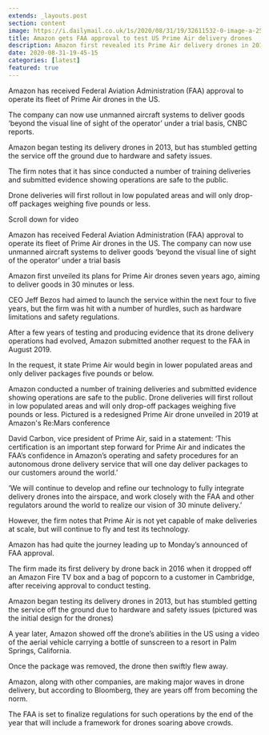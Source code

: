 ```yaml
---
extends: _layouts.post
section: content
image: https://i.dailymail.co.uk/1s/2020/08/31/19/32611532-0-image-a-25_1598897160673.jpg 
title: Amazon gets FAA approval to test US Prime Air delivery drones 
description: Amazon first revealed its Prime Air delivery drones in 2013, but has now won approval from the FAA to test its service in the US. It will start in low populated and deliver packages five pounds or less. 
date: 2020-08-31-19-45-15 
categories: [latest] 
featured: true 
--- 
```

Amazon has received Federal Aviation Administration (FAA) approval to operate its fleet of Prime Air drones in the US.

The company can now use unmanned aircraft systems to deliver goods ‘beyond the visual line of sight of the operator’ under a trial basis, CNBC reports.

Amazon began testing its delivery drones in 2013, but has stumbled getting the service off the ground due to hardware and safety issues.

The firm notes that it has since conducted a number of training deliveries and submitted evidence showing operations are safe to the public.

Drone deliveries will first rollout in low populated areas and will only drop-off packages weighing five pounds or less.

Scroll down for video 

Amazon has received Federal Aviation Administration (FAA) approval to operate its fleet of Prime Air drones in the US. The company can now use unmanned aircraft systems to deliver goods ‘beyond the visual line of sight of the operator’ under a trial basis

Amazon first unveiled its plans for Prime Air drones seven years ago, aiming to deliver goods in 30 minutes or less.

CEO Jeff Bezos had aimed to launch the service within the next four to five years, but the firm was hit with a number of hurdles, such as hardware limitations and safety regulations.

After a few years of testing and producing evidence that its drone delivery operations had evolved, Amazon submitted another request to the FAA in August 2019.

In the request, it state Prime Air would begin in lower populated areas and only deliver packages five pounds or below.

Amazon conducted a number of training deliveries and submitted evidence showing operations are safe to the public. Drone deliveries will first rollout in low populated areas and will only drop-off packages weighing five pounds or less. Pictured is a redesigned Prime Air drone unveiled in 2019 at Amazon's Re:Mars conference

David Carbon, vice president of Prime Air, said in a statement: ‘This certification is an important step forward for Prime Air and indicates the FAA’s confidence in Amazon’s operating and safety procedures for an autonomous drone delivery service that will one day deliver packages to our customers around the world.’

‘We will continue to develop and refine our technology to fully integrate delivery drones into the airspace, and work closely with the FAA and other regulators around the world to realize our vision of 30 minute delivery.’

However, the firm notes that Prime Air is not yet capable of make deliveries at scale, but will continue to fly and test its technology.

Amazon has had quite the journey leading up to Monday’s announced of FAA approval.

The firm made its first delivery by drone back in 2016 when it dropped off an Amazon Fire TV box and a bag of popcorn to a customer in Cambridge, after receiving approval to conduct testing.

Amazon began testing its delivery drones in 2013, but has stumbled getting the service off the ground due to hardware and safety issues (pictured was the initial design for the drones)

A year later, Amazon showed off the drone’s abilities in the US using a video of the aerial vehicle carrying a bottle of sunscreen to a resort in Palm Springs, California.

Once the package was removed, the drone then swiftly flew away.

Amazon, along with other companies, are making major waves in drone delivery, but according to Bloomberg, they are years off from becoming the norm.

The FAA is set to finalize regulations for such operations by the end of the year that will include a framework for drones soaring above crowds.

